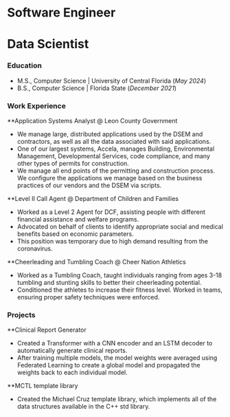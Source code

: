 # Software Engineer
# Data Scientist 

### Education
- M.S., Computer Science | University of Central Florida (_May 2024_)
- B.S., Computer Science | Florida State  (_December 2021_)

### Work Experience
**Application Systems Analyst @ Leon County Government
- We manage large, distributed applications used by the DSEM and contractors, as well as all the data associated with said applications. 
- One of our largest systems, Accela, manages Building, Environmental Management, Developmental Services, code compliance, and many other types of permits for construction. 
- We manage all end points of the permitting and construction process. We configure the applications we manage based on the business practices of our vendors and the DSEM via scripts.

**Level II Call Agent @ Department of Children and Families
- Worked as a Level 2 Agent for DCF, assisting people with different financial assistance and welfare programs.
- Advocated on behalf of clients to identify appropriate social and medical benefits based on economic parameters.
- This position was temporary due to high demand resulting from the coronavirus.

**Cheerleading and Tumbling Coach @ Cheer Nation Athletics
- Worked as a Tumbling Coach, taught individuals ranging from ages 3-18 tumbling and stunting skills to better their cheerleading potential.
-  Conditioned the athletes to increase their fitness level. Worked in teams, ensuring proper safety techniques were enforced. 

### Projects
**Clinical Report Generator
- Created a Transformer with a CNN encoder and an LSTM decoder to automatically generate clinical reports.
-  After training multiple models, the model weights were averaged using Federated Learning to create a global model and propagated the weights back to each individual model.
  
**MCTL template library
- Created the Michael Cruz template library, which implements all of the data structures available in the C++ std library.
 

  
  
